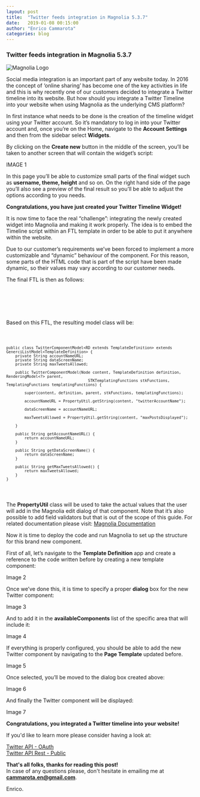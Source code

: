 ```yaml
---
layout: post
title:  "Twitter feeds integration in Magnolia 5.3.7"
date:   2019-01-08 00:15:00
author:	"Enrico Cammarota"
categories: blog
---
```


<h3>Twitter feeds integration in Magnolia 5.3.7</h3>

![Magnolia Logo](https://commercetools.com/wp-content/uploads/2018/07/magnolia-logo.png "Magnolia Logo")

Social media integration is an important part of any website today. In 2016 the concept of ‘online sharing’ has become 
one of the key activities in life and this is why recently one of our customers decided to integrate a Twitter timeline 
into its website. But how should you integrate a Twitter Timeline into your website when using Magnolia as the underlying CMS platform?

In first instance what needs to be done is the creation of the timeline widget using your Twitter account. So it’s 
mandatory to log in into your Twitter account and, once you’re on the Home, navigate to the **Account Settings** and then 
from the sidebar select **Widgets**. 

By clicking on the **Create new** button in the middle of the screen, you’ll be taken to another screen that will contain 
the widget’s script:

IMAGE 1

In this page you’ll be able to customize small parts of the final widget such as **username, theme, height** and so on.
On the right hand side of the page you’ll also see a preview of the final result so you’ll be able to adjust the options 
according to you needs. 

**Congratulations, you have just created your Twitter Timeline Widget!**

It is now time to face the real “challenge”: integrating the newly created widget into Magnolia and making it work properly. 
The idea is to embed the Timeline script within an FTL template in order to be able to put it anywhere within the website. 

Due to our customer’s requirements we’ve been forced to implement a more customizable and “dynamic” behaviour of the component. 
For this reason, some parts of the HTML code that is part of the script have been made dynamic, so their values may vary 
according to our customer needs.

The final FTL is then as follows:

<pre><code>

    <script src="/assets/js/08-01-2019.js"></script>

</code></pre>

Based on this FTL, the resulting model class will be:

<code><pre>
    
    public class TwitterComponentModel<RD extends TemplateDefinition> extends GenerciListModel<TemplateDefinition> {
        private String accountNameURL;
        private String dataScreenName;
        private String maxTweetsAllowed;
        
        public TwitterComponentModel(Node content, TemplateDefinition definition, RenderingModel<?> parent, 
                                        STKTemplatingFunctions stkFunctions, TemplatingFunctions templatingFunctions) {   
        
            super(content, definition, parent, stkFunctions, templatingFunctions);	
            
            accountNameURL = PropertyUtil.getString(content, "twitterAccountName");
            
            dataScreenName = accountNameURL;
            
            maxTweetsAllowed = PropertyUtil.getString(content, "maxPostsDisplayed");
            
        }
        
        public String getAccountNameURL() {
            return accountNameURL;
        }
        
        public String getDataScreenName() {
            return dataScreenName;
        }
        
        public String getMaxTweetsAllowed() {
            return maxTweetsAllowed;
        }        
    }

</code></pre>

The **PropertyUtil** class will be used to take the actual values that the user will add in the Magnolia edit dialog of 
that component. Note that it’s also possible to add field validators but that is out of the scope of this guide. For 
related documentation please visit: [Magnolia Documentation](https://documentation.magnolia-cms.com/display/DOCS/Field+validators)

Now it is time to deploy the code and run Magnolia to set up the structure for this brand new component.

First of all, let’s navigate to the **Template Definition** app and create a reference to the code written before by creating 
a new template component:

Image 2

Once we’ve done this, it is time to specify a proper **dialog** box for the new Twitter component:

Image 3

And to add it in the **availableComponents** list of the specific area that will include it:

Image 4

If everything is properly configured, you should be able to add the new Twitter component by navigating to the **Page Template**
updated before.

Image 5

Once selected, you’ll be moved to the dialog box created above:

Image 6

And finally the Twitter component will be displayed:

Image 7

**Congratulations, you integrated a Twitter timeline into your website!**

If you'd like to learn more please consider having a look at:

[Twitter API - OAuth](https://dev.twitter.com/oauth)<br>
[Twitter API Rest - Public](https://dev.twitter.com/rest/public) 

**That's all folks, thanks for reading this post!**<br>
In case of any questions please, don't hesitate in emailing me at **cammarota.en@gmail.com**. 

Enrico.
